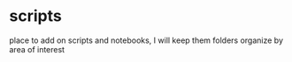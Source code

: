 # scripts
place to add on scripts and notebooks, I will keep them folders organize by
area of interest
